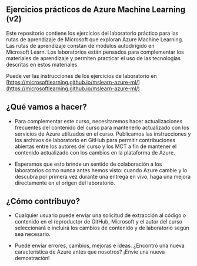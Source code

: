 ## Ejercicios prácticos de Azure Machine Learning (v2)

Este repositorio contiene los ejercicios del laboratorio práctico para las rutas de aprendizaje de Microsoft que exploran Azure Machine Learning. Las rutas de aprendizaje constan de módulos autodirigido en Microsoft Learn. Los laboratorios están pensados para complementar los materiales de aprendizaje y permiten practicar el uso de las tecnologías descritas en estos materiales.

Puede ver las instrucciones de los ejercicios de laboratorio en [https://microsoftlearning.github.io/mslearn-azure-ml/](https://microsoftlearning.github.io/mslearn-azure-ml/) .

## ¿Qué vamos a hacer?

- Para complementar este curso, necesitaremos hacer actualizaciones frecuentes del contenido del curso para mantenerlo actualizado con los servicios de Azure utilizados en el curso.  Publicamos las instrucciones y los archivos de laboratorio en GitHub para permitir contribuciones abiertas entre los autores del curso y los MCT a fin de mantener el contenido actualizado con los cambios en la plataforma de Azure.

- Esperamos que esto brinde un sentido de colaboración a los laboratorios como nunca antes hemos visto: cuando Azure cambie y lo descubra por primera vez durante una entrega en vivo, haga una mejora directamente en el origen del laboratorio. 

## ¿Cómo contribuyo?

- Cualquier usuario puede enviar una solicitud de extracción al código o contenido en el reproductor de GitHub, Microsoft y el autor del curso seleccionará e incluirá los cambios de contenido y de laboratorio según sea necesario.

- Puede enviar errores, cambios, mejoras e ideas.  ¿Encontró una nueva característica de Azure antes que nosotros?  ¡Envíe una nueva demostración!